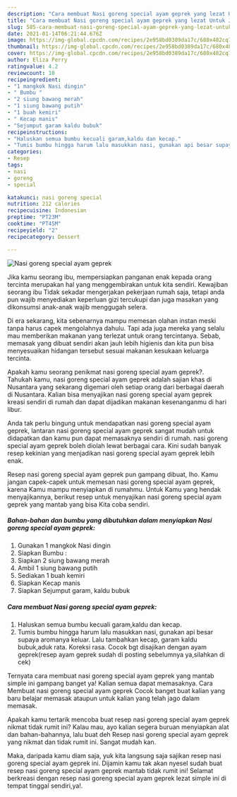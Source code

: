 ```yaml
---
description: "Cara membuat Nasi goreng special ayam geprek yang lezat Untuk Jualan"
title: "Cara membuat Nasi goreng special ayam geprek yang lezat Untuk Jualan"
slug: 585-cara-membuat-nasi-goreng-special-ayam-geprek-yang-lezat-untuk-jualan
date: 2021-01-14T06:21:44.676Z
image: https://img-global.cpcdn.com/recipes/2e958bd0389da17c/680x482cq70/nasi-goreng-special-ayam-geprek-foto-resep-utama.jpg
thumbnail: https://img-global.cpcdn.com/recipes/2e958bd0389da17c/680x482cq70/nasi-goreng-special-ayam-geprek-foto-resep-utama.jpg
cover: https://img-global.cpcdn.com/recipes/2e958bd0389da17c/680x482cq70/nasi-goreng-special-ayam-geprek-foto-resep-utama.jpg
author: Eliza Perry
ratingvalue: 4.2
reviewcount: 10
recipeingredient:
- "1 mangkok Nasi dingin"
- " Bumbu "
- "2 siung bawang merah"
- "1 siung bawang putih"
- "1 buah kemiri"
- " Kecap manis"
- "Sejumput garam kaldu bubuk"
recipeinstructions:
- "Haluskan semua bumbu kecuali garam,kaldu dan kecap."
- "Tumis bumbu hingga harum lalu masukkan nasi, gunakan api besar supaya aromanya keluar. Lalu tambahkan kecap, garam kaldu bubuk,aduk rata. Koreksi rasa. Cocok bgt disajikan dengan ayam geprek(resep ayam geprek sudah di posting sebelumnya ya,silahkan di cek)"
categories:
- Resep
tags:
- nasi
- goreng
- special

katakunci: nasi goreng special 
nutrition: 212 calories
recipecuisine: Indonesian
preptime: "PT23M"
cooktime: "PT45M"
recipeyield: "2"
recipecategory: Dessert

---
```



![Nasi goreng special ayam geprek](https://img-global.cpcdn.com/recipes/2e958bd0389da17c/680x482cq70/nasi-goreng-special-ayam-geprek-foto-resep-utama.jpg)

Jika kamu seorang ibu, mempersiapkan panganan enak kepada orang tercinta merupakan hal yang menggembirakan untuk kita sendiri. Kewajiban seorang ibu Tidak sekadar mengerjakan pekerjaan rumah saja, tetapi anda pun wajib menyediakan keperluan gizi tercukupi dan juga masakan yang dikonsumsi anak-anak wajib menggugah selera.

Di era  sekarang, kita sebenarnya mampu memesan olahan instan meski tanpa harus capek mengolahnya dahulu. Tapi ada juga mereka yang selalu mau memberikan makanan yang terlezat untuk orang tercintanya. Sebab, memasak yang dibuat sendiri akan jauh lebih higienis dan kita pun bisa menyesuaikan hidangan tersebut sesuai makanan kesukaan keluarga tercinta. 



Apakah kamu seorang penikmat nasi goreng special ayam geprek?. Tahukah kamu, nasi goreng special ayam geprek adalah sajian khas di Nusantara yang sekarang digemari oleh setiap orang dari berbagai daerah di Nusantara. Kalian bisa menyajikan nasi goreng special ayam geprek kreasi sendiri di rumah dan dapat dijadikan makanan kesenanganmu di hari libur.

Anda tak perlu bingung untuk mendapatkan nasi goreng special ayam geprek, lantaran nasi goreng special ayam geprek sangat mudah untuk didapatkan dan kamu pun dapat memasaknya sendiri di rumah. nasi goreng special ayam geprek boleh diolah lewat berbagai cara. Kini sudah banyak resep kekinian yang menjadikan nasi goreng special ayam geprek lebih enak.

Resep nasi goreng special ayam geprek pun gampang dibuat, lho. Kamu jangan capek-capek untuk memesan nasi goreng special ayam geprek, karena Kamu mampu menyiapkan di rumahmu. Untuk Kamu yang hendak menyajikannya, berikut resep untuk menyajikan nasi goreng special ayam geprek yang mantab yang bisa Kita coba sendiri.

<!--inarticleads1-->

##### Bahan-bahan dan bumbu yang dibutuhkan dalam menyiapkan Nasi goreng special ayam geprek:

1. Gunakan 1 mangkok Nasi dingin
1. Siapkan  Bumbu :
1. Siapkan 2 siung bawang merah
1. Ambil 1 siung bawang putih
1. Sediakan 1 buah kemiri
1. Siapkan  Kecap manis
1. Siapkan Sejumput garam, kaldu bubuk




<!--inarticleads2-->

##### Cara membuat Nasi goreng special ayam geprek:

1. Haluskan semua bumbu kecuali garam,kaldu dan kecap.
1. Tumis bumbu hingga harum lalu masukkan nasi, gunakan api besar supaya aromanya keluar. Lalu tambahkan kecap, garam kaldu bubuk,aduk rata. Koreksi rasa. Cocok bgt disajikan dengan ayam geprek(resep ayam geprek sudah di posting sebelumnya ya,silahkan di cek)




Ternyata cara membuat nasi goreng special ayam geprek yang mantab simple ini gampang banget ya! Kalian semua dapat memasaknya. Cara Membuat nasi goreng special ayam geprek Cocok banget buat kalian yang baru belajar memasak ataupun untuk kalian yang telah jago dalam memasak.

Apakah kamu tertarik mencoba buat resep nasi goreng special ayam geprek nikmat tidak rumit ini? Kalau mau, ayo kalian segera buruan menyiapkan alat dan bahan-bahannya, lalu buat deh Resep nasi goreng special ayam geprek yang nikmat dan tidak rumit ini. Sangat mudah kan. 

Maka, daripada kamu diam saja, yuk kita langsung saja sajikan resep nasi goreng special ayam geprek ini. Dijamin kamu tak akan nyesel sudah buat resep nasi goreng special ayam geprek mantab tidak rumit ini! Selamat berkreasi dengan resep nasi goreng special ayam geprek lezat simple ini di tempat tinggal sendiri,ya!.

